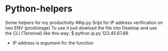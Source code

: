 # Python-helpers
Some helpers for my productivity
##ip.py
Sript for IP address verification on two ENV (prod/stage)
To use it just dowload the file into Desktop and use the CLI (Terminal) like this way:
  $ python ip.py 123.45.67.89
  - IP address is argument for the function
